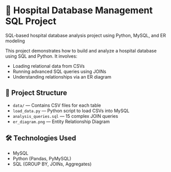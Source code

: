 # 🏥 Hospital Database Management SQL Project
SQL-based hospital database analysis project using Python, MySQL, and ER modeling

This project demonstrates how to build and analyze a hospital database using SQL and Python. It involves:
- Loading relational data from CSVs
- Running advanced SQL queries using JOINs
- Understanding relationships via an ER diagram

## 📁 Project Structure

- `data/` — Contains CSV files for each table
- `load_data.py` — Python script to load CSVs into MySQL
- `analysis_queries.sql` — 15 complex JOIN queries
- `er_diagram.png` — Entity Relationship Diagram

## 🛠 Technologies Used

- MySQL
- Python (Pandas, PyMySQL)
- SQL (GROUP BY, JOINs, Aggregates)
